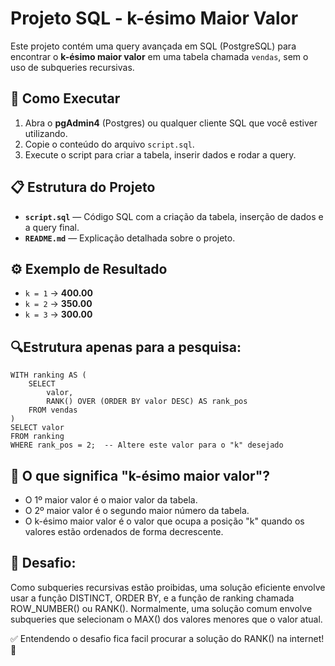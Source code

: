 # Projeto SQL - k-ésimo Maior Valor

Este projeto contém uma query avançada em SQL (PostgreSQL) para encontrar o **k-ésimo maior valor** em uma tabela chamada `vendas`, sem o uso de subqueries recursivas.

## 🚀 Como Executar
1. Abra o **pgAdmin4** (Postgres) ou qualquer cliente SQL que você estiver utilizando.
2. Copie o conteúdo do arquivo `script.sql`.
3. Execute o script para criar a tabela, inserir dados e rodar a query.

## 📋 Estrutura do Projeto
- **`script.sql`** — Código SQL com a criação da tabela, inserção de dados e a query final.
- **`README.md`** — Explicação detalhada sobre o projeto.

## ⚙️ Exemplo de Resultado
- `k = 1` → **400.00**  
- `k = 2` → **350.00**  
- `k = 3` → **300.00**  


##  🔍Estrutura apenas para a pesquisa:
```
WITH ranking AS (
    SELECT 
        valor,
        RANK() OVER (ORDER BY valor DESC) AS rank_pos
    FROM vendas
)
SELECT valor
FROM ranking
WHERE rank_pos = 2;  -- Altere este valor para o "k" desejado
```

## 📝 O que significa "k-ésimo maior valor"?
- O 1º maior valor é o maior valor da tabela.
- O 2º maior valor é o segundo maior número da tabela.
- O k-ésimo maior valor é o valor que ocupa a posição "k" quando os valores estão ordenados de forma decrescente.

## 🔧 Desafio:

Como subqueries recursivas estão proibidas, uma solução eficiente envolve usar a função DISTINCT, ORDER BY, e a função de ranking chamada ROW_NUMBER() ou RANK(). Normalmente, uma solução comum envolve subqueries que selecionam o MAX() dos valores menores que o valor atual.

✅ Entendendo o desafio fica facil procurar a solução do RANK() na internet! 🚀
